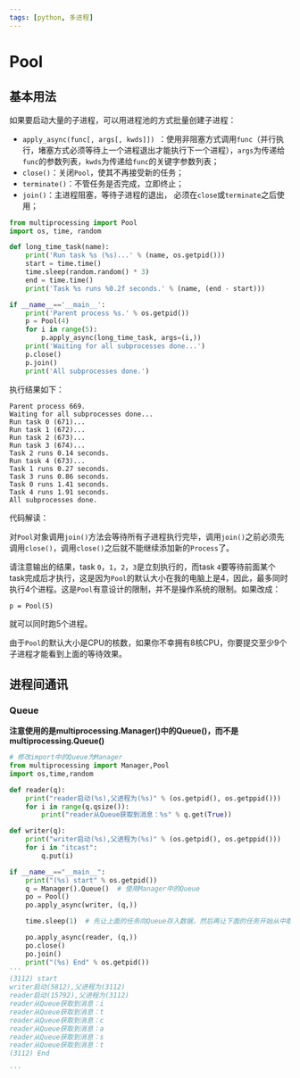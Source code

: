 ```yaml
---
tags: [python, 多进程]
---
```


# Pool

## 基本用法

如果要启动大量的子进程，可以用进程池的方式批量创建子进程：

- `apply_async(func[, args[, kwds]]) `：使用非阻塞方式调用`func`（并行执行，堵塞方式必须等待上一个进程退出才能执行下一个进程），`args`为传递给`func`的参数列表，`kwds`为传递给`func`的关键字参数列表；
- `close()`：关闭`Pool`，使其不再接受新的任务；
- `terminate()`：不管任务是否完成，立即终止；
- `join()`：主进程阻塞，等待子进程的退出， 必须在`close`或`terminate`之后使用；

```python
from multiprocessing import Pool
import os, time, random

def long_time_task(name):
    print('Run task %s (%s)...' % (name, os.getpid()))
    start = time.time()
    time.sleep(random.random() * 3)
    end = time.time()
    print('Task %s runs %0.2f seconds.' % (name, (end - start)))

if __name__=='__main__':
    print('Parent process %s.' % os.getpid())
    p = Pool(4)
    for i in range(5):
        p.apply_async(long_time_task, args=(i,))
    print('Waiting for all subprocesses done...')
    p.close()
    p.join()
    print('All subprocesses done.')
```

执行结果如下：

```
Parent process 669.
Waiting for all subprocesses done...
Run task 0 (671)...
Run task 1 (672)...
Run task 2 (673)...
Run task 3 (674)...
Task 2 runs 0.14 seconds.
Run task 4 (673)...
Task 1 runs 0.27 seconds.
Task 3 runs 0.86 seconds.
Task 0 runs 1.41 seconds.
Task 4 runs 1.91 seconds.
All subprocesses done.
```

代码解读：

对`Pool`对象调用`join()`方法会等待所有子进程执行完毕，调用`join()`之前必须先调用`close()`，调用`close()`之后就不能继续添加新的`Process`了。

请注意输出的结果，task `0`，`1`，`2`，`3`是立刻执行的，而task `4`要等待前面某个task完成后才执行，这是因为`Pool`的默认大小在我的电脑上是4，因此，最多同时执行4个进程。这是`Pool`有意设计的限制，并不是操作系统的限制。如果改成：

```
p = Pool(5)
```

就可以同时跑5个进程。

由于`Pool`的默认大小是CPU的核数，如果你不幸拥有8核CPU，你要提交至少9个子进程才能看到上面的等待效果。

## 进程间通讯

### Queue

**注意使用的是multiprocessing.Manager()中的Queue()，而不是multiprocessing.Queue()**

```python
# 修改import中的Queue为Manager
from multiprocessing import Manager,Pool
import os,time,random

def reader(q):
    print("reader启动(%s),父进程为(%s)" % (os.getpid(), os.getppid()))
    for i in range(q.qsize()):
        print("reader从Queue获取到消息：%s" % q.get(True))

def writer(q):
    print("writer启动(%s),父进程为(%s)" % (os.getpid(), os.getppid()))
    for i in "itcast":
        q.put(i)

if __name__=="__main__":
    print("(%s) start" % os.getpid())
    q = Manager().Queue()  # 使用Manager中的Queue
    po = Pool()
    po.apply_async(writer, (q,))

    time.sleep(1)  # 先让上面的任务向Queue存入数据，然后再让下面的任务开始从中取数据

    po.apply_async(reader, (q,))
    po.close()
    po.join()
    print("(%s) End" % os.getpid())
'''
(3112) start
writer启动(5812),父进程为(3112)
reader启动(15792),父进程为(3112)
reader从Queue获取到消息：i
reader从Queue获取到消息：t
reader从Queue获取到消息：c
reader从Queue获取到消息：a
reader从Queue获取到消息：s
reader从Queue获取到消息：t
(3112) End

'''

```
